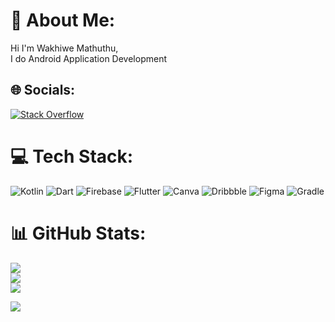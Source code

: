 # 💫 About Me:
Hi I'm Wakhiwe Mathuthu,<br>I do Android Application Development<br>


## 🌐 Socials:
[![Stack Overflow](https://img.shields.io/badge/-Stackoverflow-FE7A16?logo=stack-overflow&logoColor=white)](https://stackoverflow.com/users/21338928) 

# 💻 Tech Stack:
![Kotlin](https://img.shields.io/badge/kotlin-%230095D5.svg?style=for-the-badge&logo=kotlin&logoColor=white) ![Dart](https://img.shields.io/badge/dart-%230175C2.svg?style=for-the-badge&logo=dart&logoColor=white) ![Firebase](https://img.shields.io/badge/firebase-%23039BE5.svg?style=for-the-badge&logo=firebase) ![Flutter](https://img.shields.io/badge/Flutter-%2302569B.svg?style=for-the-badge&logo=Flutter&logoColor=white) ![Canva](https://img.shields.io/badge/Canva-%2300C4CC.svg?style=for-the-badge&logo=Canva&logoColor=white) ![Dribbble](https://img.shields.io/badge/Dribbble-EA4C89?style=for-the-badge&logo=dribbble&logoColor=white) 	![Figma](https://img.shields.io/badge/figma-%23F24E1E.svg?style=for-the-badge&logo=figma&logoColor=white) ![Gradle](https://img.shields.io/badge/Gradle-02303A.svg?style=for-the-badge&logo=Gradle&logoColor=white)
# 📊 GitHub Stats:
![](https://github-readme-stats.vercel.app/api?username=wakhiwemathuthu&theme=dark&hide_border=false&include_all_commits=false&count_private=false)<br/>
![](https://github-readme-streak-stats.herokuapp.com/?user=wakhiwemathuthu&theme=dark&hide_border=false)<br/>
![](https://github-readme-stats.vercel.app/api/top-langs/?username=wakhiwemathuthu&theme=dark&hide_border=false&include_all_commits=false&count_private=false&layout=compact)

[![](https://visitcount.itsvg.in/api?id=wakhiwemathuthu&icon=0&color=0)](https://visitcount.itsvg.in)
